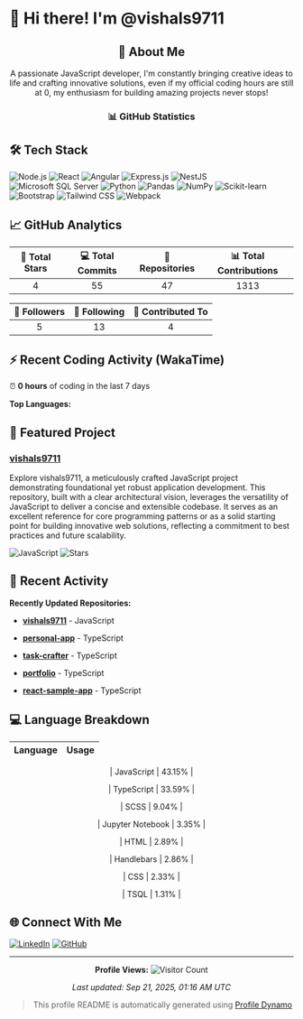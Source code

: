 # 👋 Hi there! I'm @vishals9711

<div align="center">

## 🚀 About Me
A passionate JavaScript developer, I&#39;m constantly bringing creative ideas to life and crafting innovative solutions, even if my official coding hours are still at 0, my enthusiasm for building amazing projects never stops!

### 📊 GitHub Statistics

</div>

## 🛠️ Tech Stack

![Node.js](https://img.shields.io/badge/Node.js-informational?style=flat&logo=nodejs) 
![React](https://img.shields.io/badge/React-informational?style=flat&logo=react) 
![Angular](https://img.shields.io/badge/Angular-informational?style=flat&logo=angular) 
![Express.js](https://img.shields.io/badge/Express.js-informational?style=flat&logo=expressjs) 
![NestJS](https://img.shields.io/badge/NestJS-informational?style=flat&logo=nestjs) 
![Microsoft SQL Server](https://img.shields.io/badge/Microsoft%20SQL%20Server-informational?style=flat&logo=microsoftsqlserver) 
![Python](https://img.shields.io/badge/Python-informational?style=flat&logo=python) 
![Pandas](https://img.shields.io/badge/Pandas-informational?style=flat&logo=pandas) 
![NumPy](https://img.shields.io/badge/NumPy-informational?style=flat&logo=numpy) 
![Scikit-learn](https://img.shields.io/badge/Scikit-learn-informational?style=flat&logo=scikitlearn) 
![Bootstrap](https://img.shields.io/badge/Bootstrap-informational?style=flat&logo=bootstrap) 
![Tailwind CSS](https://img.shields.io/badge/Tailwind%20CSS-informational?style=flat&logo=tailwindcss) 
![Webpack](https://img.shields.io/badge/Webpack-informational?style=flat&logo=webpack) 

## 📈 GitHub Analytics

<div align="center">

| 🌟 **Total Stars** | 💻 **Total Commits** | 📁 **Repositories** | 📊 **Total Contributions** |
|:------------------:|:-------------------:|:-------------------:|:--------------------------:|
| 4 | 55 | 47 | 1313 |

| 👥 **Followers** | 🎯 **Following** | 🤝 **Contributed To** |
|:---------------:|:----------------:|:-------------------:|
| 5 | 13 | 4 |

</div>


## ⚡ Recent Coding Activity (WakaTime)
⏰ **0 hours** of coding in the last 7 days

**Top Languages:**



## 🚀 Featured Project
### **[vishals9711](https://github.com/vishals9711/vishals9711)**
Explore vishals9711, a meticulously crafted JavaScript project demonstrating foundational yet robust application development. This repository, built with a clear architectural vision, leverages the versatility of JavaScript to deliver a concise and extensible codebase. It serves as an excellent reference for core programming patterns or as a solid starting point for building innovative web solutions, reflecting a commitment to best practices and future scalability.

![JavaScript](https://img.shields.io/badge/JavaScript-informational?style=flat&logo=javascript)
![Stars](https://img.shields.io/badge/Stars-0-yellow?style=flat)

## 📝 Recent Activity

**Recently Updated Repositories:**

- **[vishals9711](https://github.com/vishals9711/vishals9711)** - JavaScript

- **[personal-app](https://github.com/vishals9711/personal-app)** - TypeScript

- **[task-crafter](https://github.com/vishals9711/task-crafter)** - TypeScript

- **[portfolio](https://github.com/vishals9711/portfolio)** - TypeScript

- **[react-sample-app](https://github.com/vishals9711/react-sample-app)** - TypeScript



## 💻 Language Breakdown

<div align="center">

| Language | Usage |
|:---------:|------:|

| JavaScript | 43.15% |

| TypeScript | 33.59% |

| SCSS | 9.04% |

| Jupyter Notebook | 3.35% |

| HTML | 2.89% |

| Handlebars | 2.86% |

| CSS | 2.33% |

| TSQL | 1.31% |


</div>

## 🌐 Connect With Me
[![LinkedIn](https://img.shields.io/badge/LinkedIn-0077B5?style=flat&logo=linkedin&logoColor=white)](https://linkedin.com/in/vishals9711)
[![GitHub](https://img.shields.io/badge/GitHub-100000?style=flat&logo=github&logoColor=white)](https://github.com/vishals9711)

---

<div align="center">

**Profile Views:** ![Visitor Count](https://komarev.com/ghpvc/?username=vishals9711&color=blue)

*Last updated: Sep 21, 2025, 01:16 AM UTC*

> This profile README is automatically generated using [Profile Dynamo](https://github.com/vishals9711/profile-dynamo)

</div>

<!-- Proudly created with Profile Dynamo -->

